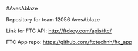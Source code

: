 #AvesAblaze

Repository for team 12056 AvesAblaze

Link for FTC API: http://ftckey.com/apis/ftc/

FTC App repo: https://github.com/ftctechnh/ftc_app
